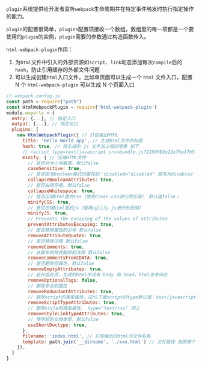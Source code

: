 `plugin`系统提供给开发者监听`webpack`生命周期并在特定事件触发时执行指定操作的能力。

`plugin`的配置很简单，`plugins`配置项接收一个数组，数组里的每一项都是一个要使用的`plugin`的实例，`plugin`需要的参数通过构造函数传入。

`html-webpack-plugin`作用：

1. 为`html`文件中引入的外部资源如`script`、`link`动态添加每次`compile`后的`hash`，防止引用缓存的外部文件问题
2. 可以生成创建`html`入口文件，比如单页面可以生成一个 `html` 文件入口，配置 N 个 `html-webpack-plugin` 可以生成 N 个页面入口

```js
// webpack.config.js
const path = require("path")
const HtmlWebpackPlugin = require('html-webpack-plugin')
module.exports = {
  entry: {...}, // 指定入口
  output: {...}, // 指定出口
  plugins: [
    new HtmlWebpackPlugin({ // 打包输出HTML
      title: 'Hello World app', // 生成html文件的标题
      hash: true, // 给生成的 js 文件加上相应哈希 如下
      // <script type=text/javascript src=bundle.js?22b9692e22e7be37b57e></script>
      minify: { // 压缩HTML文件
        // 是否对大小写敏感，默认false
        caseSensitive: true,
        // 是否简写boolean格式的属性如：disabled="disabled" 简写为disabled  默认false
        collapseBooleanAttributes: true,
        // 是否去除空格，默认false
        collapseWhitespace: true,
        // 是否压缩html里的css（使用clean-css进行的压缩） 默认值false；
        minifyCSS: true,
        // 是否压缩html里的js（使用uglify-js进行的压缩）
        minifyJS: true,
        // Prevents the escaping of the values of attributes
        preventAttributesEscaping: true,
        // 是否移除属性的引号 默认false
        removeAttributeQuotes: true,
        // 是否移除注释 默认false
        removeComments: true,
        // 从脚本和样式删除的注释 默认false
        removeCommentsFromCDATA: true,
        // 是否删除空属性，默认false
        removeEmptyAttributes: true,
        // 若开启此项，生成的html中没有 body 和 head，html也未闭合
        removeOptionalTags: false,
        // 删除多余的属性
        removeRedundantAttributes: true,
        // 删除script的类型属性，在h5下面script的type默认值：text/javascript 默认值false
        removeScriptTypeAttributes: true,
        // 删除style的类型属性， type="text/css" 同上
        removeStyleLinkTypeAttributes: true,
        // 使用短的文档类型，默认false
        useShortDoctype: true,
      },
      filename: 'index.html', // 打包输出的html的文件名称
      template: path.join('__dirname', './xxx.html') // 文件路径 按照哪个模板文件打包 （不填则默认是空的html5模板文件）
    }),
  ]
}
```
